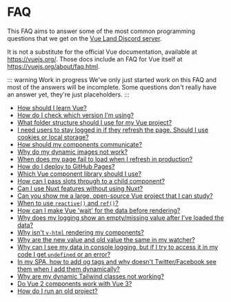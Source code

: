# FAQ

This FAQ aims to answer some of the most common programming questions that we get on the [Vue Land Discord server](https://chat.vuejs.org/).

It is not a substitute for the official Vue documentation, available at <https://vuejs.org/>. Those docs include an FAQ for Vue itself at <https://vuejs.org/about/faq.html>.

::: warning Work in progress
We've only just started work on this FAQ and most of the answers will be incomplete. Some questions don't really have an answer yet, they're just placeholders.
:::

- [How should I learn Vue?](learning-vue)
- [How do I check which version I'm using?](checking-versions)
- [What folder structure should I use for my Vue project?](folder-structure)
- [I need users to stay logged in if they refresh the page. Should I use cookies or local storage?](cookies-local-storage)
- [How should my components communicate?](component-communication)
- [Why do my dynamic images not work?](dynamic-images)
- [When does my page fail to load when I refresh in production?](production-page-refresh)
- [How do I deploy to GitHub Pages?](github-pages)
- [Which Vue component library should I use?](component-library)
- [How can I pass slots through to a child component?](forwarding-slots)
- [Can I use Nuxt features without using Nuxt?](nuxt-features)
- [Can you show me a large, open-source Vue project that I can study?](large-example-applications.html)
- [When to use `reactive()` and `ref()`?](reactive-ref)
- [How can I make Vue 'wait' for the data before rendering?](delaying-rendering)
- [Why does my logging show an empty/missing value after I've loaded the data?](logging-after-loading)
- [Why isn't `v-html` rendering my components?](components-in-v-html)
- [Why are the new value and old value the same in my watcher?](deep-watcher-values)
- [Why can I see my data in console logging, but if I try to access it in my code I get `undefined` or an error?](logging-is-live)
- [In my SPA, how to add og tags and why doesn't Twitter/Facebook see them when I add them dynamically?](og-tags)
- [Why are my dynamic Tailwind classes not working?](missing-tailwind-classes)
- [Do Vue 2 components work with Vue 3?](vue-2-components-in-vue-3)
- [How do I run an old project?](running-old-projects)
